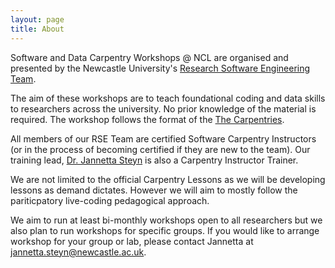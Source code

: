 ```yaml
---
layout: page
title: About
---
```


Software and Data Carpentry Workshops @ NCL are organised and presented by the Newcastle University's [Research Software Engineering Team](https://rse.ncldata.dev/).

The aim of these workshops are to teach foundational coding and data skills to researchers across the university. No prior knowledge of the material is required. The workshop follows the format of the [The Carpentries](https://carpentries.org).

All members of our RSE Team are certified Software Carpentry Instructors (or in the process of becoming certified if they are new to the team). Our training lead, [Dr. Jannetta Steyn](https://rse.ncldata.dev/jannetta-steyn) is also a Carpentry Instructor Trainer.

We are not limited to the official Carpentry Lessons as we will be developing lessons as demand dictates. However we will aim to mostly follow the pariticpatory live-coding pedagogical approach.

We aim to run at least bi-monthly workshops open to all researchers but we also plan to run workshops for specific groups. If you would like to arrange workshop for your group or lab, please contact Jannetta at [jannetta.steyn@newcastle.ac.uk](mailto::jannetta.steyn@newcastle.ac.uk).
